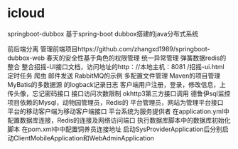 # icloud
springboot-dubbox
基于spring-boot dubbox搭建的java分布式系统

前后端分离
管理前端项目https://github.com/zhangxd1989/springboot-dubbox-web
春天的安全性基于角色的权限管理
统一异常管理
弹簧数据redis的整合
整合招摇-UI接口文档，访问地址的http：//本地主机：8081 /招摇-ui.html
定时任务
爬虫
邮件发送
RabbitMQ的示例
多配置文件管理
Maven的项目管理
MyBatis的多数据源
的logback记录日志
客户端用户注册，登录，修改信息，上传头像，忘记密码接口
接口访问次数限制
okhttp3第三方接口调用
德鲁伊sql监控
项目依赖的Mysql，动物园管理员，Redis的
平台管理员，网站为管理平台接口
平台的移动客户端为移动客户端接口
平台系统为服务提供者
在application.yml中配置数据库连接，Redis的连接及网络访问端口
执行数据库脚本中的数据库初始化脚本
在pom.xml中中配置饲养员连接地址
启动SysProviderApplication后分别启动ClientMobileApplication和WebAdminApplication
